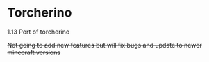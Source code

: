 # Torcherino
1.13 Port of torcherino

~~Not going to add new features but will fix bugs and update to newer minecraft versions~~

